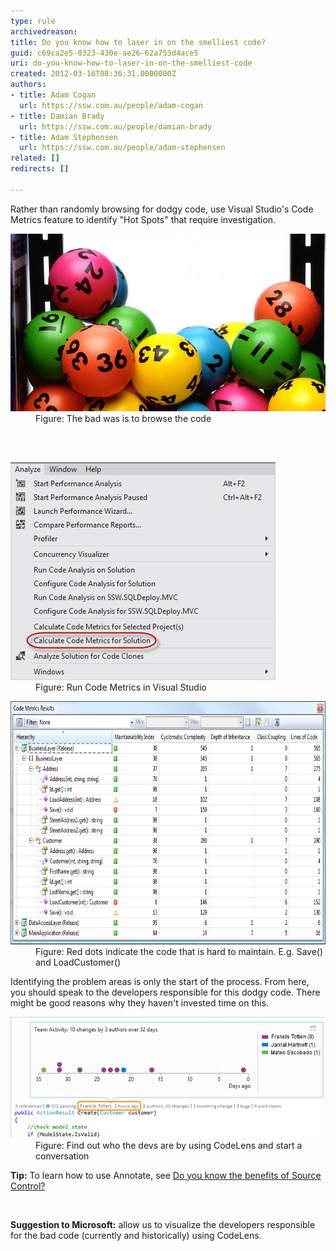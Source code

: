 ```yaml
---
type: rule
archivedreason: 
title: Do you know how to laser in on the smelliest code?
guid: c69ca2e5-0323-430e-ae26-62a753d4ace5
uri: do-you-know-how-to-laser-in-on-the-smelliest-code
created: 2012-03-16T08:36:31.0000000Z
authors:
- title: Adam Cogan
  url: https://ssw.com.au/people/adam-cogan
- title: Damian Brady
  url: https://ssw.com.au/people/damian-brady
- title: Adam Stephensen
  url: https://ssw.com.au/people/adam-stephensen
related: []
redirects: []

---
```



<p>Rather than randomly browsing for dodgy code, use Visual Studio's Code Metrics feature to identify "Hot Spots" that require investigation.<br></p><dl class="badImage"><dt> 
      <img alt="467510-lotto-balls.jpeg" src="lotto-balls.jpeg" style="width:600px;" /> 
   </dt><dd>​Figure: The bad was is to browse the code<br></dd></dl>
<br><excerpt class='endintro'></excerpt><br>
<dl class="image"><dt>
      <img src="VS 11 Code Metrics.png" alt="Run Code Metrics" />
   </dt><dd>Figure: Run Code Metrics in Visual Studio</dd></dl><dl class="image"><dt>
      <img src="CodeMetrics_3.png" alt="Red dots indicate the code that is hard to maintain" style="width:750px;height:389px;" />
   </dt><dd>Figure: Red dots indicate the code that is hard to maintain. E.g. Save() and LoadCustomer()</dd></dl><p>Identifying the problem areas is only the start of the process. From here, you should speak to the developers responsible for this dodgy code. There might be good reasons why they haven't invested time on this.</p><dl class="image"><dt>
      <img class="ms-rteCustom-ImageArea" src="codelens-start-conversation.png" alt="codelens-start-conversation.png" />  
      <br>
   </dt><dd>Figure: Find out who the devs are by using CodeLens and start a conversation<span style="color:#444444;">​</span></dd></dl>​<strong>Tip:</strong> To learn how to use Annotate, see 
<a href="http://www.ssw.com.au/ssw/Standards/Rules/RulesToBetterSourceControlwithTFS.aspx#UsingSourceControl">Do you know the benefits of Source Control?</a> 
<p> 
   <br> 
</p><div><p class="ssw15-rteElement-GreyBox"> 
      <b>​Suggestion to Microsoft:</b> allow us to visualize the developers responsible for the bad code (currently and historically) using CodeLens.<br></p></div>


